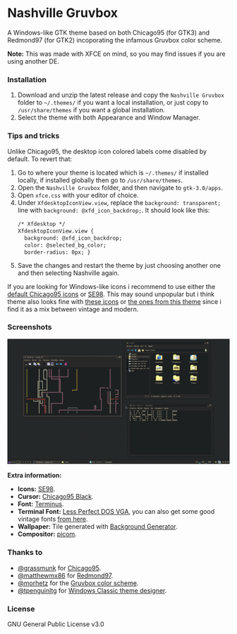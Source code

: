# Nashville Gruvbox

A Windows-like GTK theme based on both Chicago95 (for GTK3) and Redmond97 (for GTK2) incoporating the infamous Gruvbox color scheme. 

**Note:** This was made with XFCE on mind, so you may find issues if you are using another DE.

### Installation
1. Download and unzip the latest release and copy the `Nashville Gruvbox` folder to `~/.themes/` if you want a local installation, or just copy to `/usr/share/themes` if you want a global installation.
2. Select the theme with both Appearance and Window Manager. 

### Tips and tricks
Unlike Chicago95, the desktop icon colored labels come disabled by default. To revert that: 
1. Go to where your theme is located which is `~/.themes/` if installed locally, if installed globally then go to `/usr/share/themes`.
2. Open the `Nashville Gruvbox` folder, and then  navigate to `gtk-3.0/apps`.
3. Open `xfce.css` with your editor of choice.
4. Under `XfdesktopIconView.view`, replace the `background: transparent;` line with `background: @xfd_icon_backdrop;`. It should look like this:
	```
	/* Xfdesktop */
	XfdesktopIconView.view {
	  background: @xfd_icon_backdrop;
	  color: @selected_bg_color;
	  border-radius: 0px; }
	```		
5. Save the changes and restart the theme by just choosing another one and then selecting Nashville again.

If you are looking for  Windows-like icons i recommend to use either the [default Chicago95 icons](https://github.com/grassmunk/Chicago95/tree/master/Icons) or [SE98](https://github.com/nestoris/Win98SE). This may sound unpopular but i think theme also looks fine with [these icons](https://www.pling.com/p/1911464/) or [the ones from this theme](https://github.com/TheGreatMcPain/gruvbox-material-gtk) since i find it as a mix between vintage and modern.
		
### Screenshots
<p align="center">
	<img src="images/screenshot_1.png" alt="Screenshot 1"/>
	<figcaption>
		<b>Extra information: </b>
		<ul>
			<li><b>Icons:</b> <a href="https://github.com/nestoris/Win98SE">SE98</a>.</li>
			<li><b>Cursor:</b> <a href="https://github.com/grassmunk/Chicago95/tree/master/Cursors/Chicago95_Cursor_Black">Chicago95 Black</a>.</li>
			<li><b>Font:</b> <a href="https://terminus-font.sourceforge.net/">Terminus</a>.</li>
			<li><b>Terminal Font:</b> <a href="https://laemeur.sdf.org/fonts/">Less Perfect DOS VGA</a>, you can also get some good vintage fonts <a href="https://int10h.org/oldschool-pc-fonts/">from here</a>.</li>
			<li><b>Wallpaper:</b> Tile generated with <a href="https://bg.siteorigin.com/">Background Generator</a>.</li>
			<li><b>Compositor:</b> <a href="https://github.com/yshui/picom">picom</a>.</li>
		</ul>
	</figcaption>
</p>

### Thanks to 
- [@grassmunk](https://github.com/grassmunk) for [Chicago95](https://github.com/grassmunk/Chicago95).
- [@matthewmx86](https://github.com/matthewmx86) for [Redmond97](https://github.com/matthewmx86/Redmond97).
- [@morhetz](https://github.com/morhetz) for the [Gruvbox color scheme](https://github.com/morhetz/gruvbox).
- [@tpenguinltg](https://github.com/tpenguinltg) for [Windows Classic theme designer](https://github.com/tpenguinltg/winclassic).

### License 
GNU General Public License v3.0
